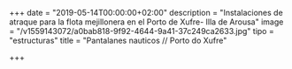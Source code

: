 +++
date = "2019-05-14T00:00:00+02:00"
description = "Instalaciones de atraque para la flota mejillonera en el Porto de Xufre- Illa de Arousa"
image = "/v1559143072/a0bab818-9f92-4644-9a41-37c249ca2633.jpg"
tipo = "estructuras"
title = "Pantalanes nauticos // Porto do Xufre"

+++
